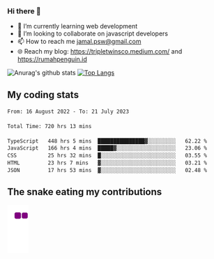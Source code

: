 ### Hi there 👋

<!--
**padepokanpenguin/padepokanpenguin** is a ✨ _special_ ✨ repository because its `README.md` (this file) appears on your GitHub profile.
-->

- 🌱 I’m currently learning  web development
- 👯 I’m looking to collaborate on javascript developers
- 📫 How to reach me jamal.psw@gmail.com
- 🌐 Reach my blog:
   https://tripletwinsco.medium.com/ and
   https://rumahpenguin.id

![Anurag's github stats](https://github-readme-stats.vercel.app/api?username=padepokanpenguin&count_private=true&disable_animations=false&show_icons=true&theme=default)
[![Top Langs](https://github-readme-stats.vercel.app/api/top-langs/?username=padepokanpenguin&theme=default&layout=compact)](https://github.com/padepokanpenguin)

## My coding stats

<!--START_SECTION:waka-->

```txt
From: 16 August 2022 - To: 21 July 2023

Total Time: 720 hrs 13 mins

TypeScript   448 hrs 5 mins  ███████████████▓░░░░░░░░░   62.22 %
JavaScript   166 hrs 4 mins  █████▓░░░░░░░░░░░░░░░░░░░   23.06 %
CSS          25 hrs 32 mins  █░░░░░░░░░░░░░░░░░░░░░░░░   03.55 %
HTML         23 hrs 7 mins   ▓░░░░░░░░░░░░░░░░░░░░░░░░   03.21 %
JSON         17 hrs 53 mins  ▓░░░░░░░░░░░░░░░░░░░░░░░░   02.48 %
```

<!--END_SECTION:waka-->


## The snake eating my contributions
![snake gif](https://github.com/padepokanpenguin/padepokanpenguin/blob/output/github-contribution-grid-snake.gif)
